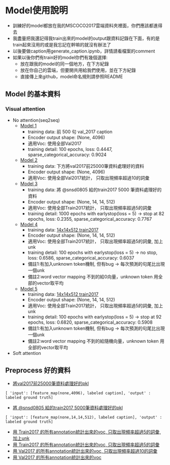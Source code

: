 # Model使用說明
* 訓練好的model都放在我的MSCOCO2017雲端資料夾裡面，你們應該都進得去
* 我盡量把我還記得我train出來的model的output跟資料記錄在下面，有的是train起來沒用的或是我忘記在幹嘛的就沒有辦法了
* 以後要做caption用generate_caption.ipynb，詳情請看檔案的comment
* 如果以後你們有train好的model你們有幾個選擇:
  * 放在跟我的model的同一個地方，在下方紀錄
  * 放在你自己的雲端，但要開共用給我們使用，並在下方紀錄
  * 直接傳上來github，model命名規則請參照README
## Model 的基本資料
### Visual attention
* No attention(seq2seq)
  * [Model 1](https://drive.google.com/file/d/1HS_-59ZPN-iFfhbZcXKBOc2O57YHE7L_/view?usp=sharing) 
    * training data: 前 500 句 val_2017 caption
    * Encoder output shape: (None, 4096)
    * 適用Voc: 使用全部Val2017
    * training detail: 100 epochs, loss: 0.4447, sparse_categorical_accuracy: 0.9024
  * [Model 2](https://drive.google.com/file/d/1--a87SVWD326r5raOMyRO-EusW9puaph/view?usp=sharing)
    * training data: 下方將val2017前25000筆資料處理好的資料
    * Encoder output shape: (None, 4096)
    * 適用Voc: 使用全部Val2017統計， 只取出現頻率超過10的詞彙
  * [Model 3](https://drive.google.com/file/d/1EZSKYim10Fa-CJAEhrzE2Og3X1CiPhRg/view?usp=sharing)
    * training data: 將 @snsd0805 給的train2017 5000 筆資料處理好的資料
    * Encoder output shape: (None, 14, 14, 512)
    * 適用Voc: 使用全部Train2017統計， 只取出現頻率超過5的詞彙
    * training detail: 1000 epochs with earlystop(loss = 5) -> stop at 82 epochs, loss: 0.2355, sparse_categorical_accuracy: 0.7767
  * [Model 4](https://drive.google.com/file/d/1MUSx669M3YRU6vDifyK_PYqaGu-4aQrL/view?usp=sharing)
    * training data: [14x14x512 train2017](https://drive.google.com/file/d/1mX6YlBP0BTuW8LZm4-8G62UDgzB8Rr66/view?usp=sharing)
    * Encoder output shape: (None, 14, 14, 512)
    * 適用Voc: 使用全部Train2017統計， 只取出現頻率超過5的詞彙, 加上unk
    * training detail: 100 epochs with earlystop(loss = 5) -> no stop, loss: 0.6586, sparse_categorical_accuracy: 0.6037
    * 備註1:有加入unknown token機制, 但有bug -> 每次預測的句尾比出現一個unk
    * 備註2:word vector mapping 不到的給0向量，unknown token 用全部的vector取平均
  * [Model 5](https://drive.google.com/file/d/1jWSlbKr32Tz2TyfpsZJnZA9h11XKnQZA/view?usp=sharing)
    * training data: [14x14x512 train2017](https://drive.google.com/file/d/1mX6YlBP0BTuW8LZm4-8G62UDgzB8Rr66/view?usp=sharing)
    * Encoder output shape: (None, 14, 14, 512)
    * 適用Voc: 使用全部Train2017統計， 只取出現頻率超過5的詞彙, 加上unk
    * training detail: 100 epochs with earlystop(loss = 5) -> stop at 92 epochs, loss: 0.6820, sparse_categorical_accuracy: 0.5908
    * 備註1:有加入unknown token機制, 但有bug -> 每次預測的句尾比出現一個unk
    * 備註2:word vector mapping 不到的給隨機向量，unknown token 用全部的vector取平均
* Soft attention
## Preprocess 好的資料
* [將val2017前25000筆資料處理好的pkl](https://drive.google.com/file/d/1mwQO6DgW_KFJvKQMlQb4bZWoXmx_igoT/view?usp=sharing)
```
[ 'input': [feature_map(none,4096), labeled caption], 'output' : labeled ground truth]
```
* [將 @snsd0805 給的train2017 5000筆資料處理好的pkl](https://drive.google.com/file/d/1--RoXq8R3fQMLkM1VNvCKA6m2NOHfwJJ/view?usp=sharing)
```
[ 'input': [feature_map(none,14,14,512), labeled caption], 'output' : labeled ground truth]
```
* [用 Train2017 的所有annotation統計出來的voc, 只取出現頻率超過5的詞彙, 加上unk](https://drive.google.com/file/d/1Dht3wvrohwqFQziOl8SlPVr0xaLE_pTB/view?usp=sharing)
* [用 Train2017 的所有annotation統計出來的voc, 只取出現頻率超過5的詞彙](https://drive.google.com/file/d/1-4EFf00eOz5uuk5DtIWCz18lHwx1p-ar/view?usp=sharing)
* [用 Val2017 的所有annotation統計出來的voc, 只取出現頻率超過10的詞彙](https://drive.google.com/file/d/1uIbj_PhQBxa7-YTwkwj7Wlr4TfeFCHeM/view?usp=sharing)
* [用 Val2017 的所有annotation統計出來的voc](https://drive.google.com/file/d/1VcbEhK8XmsmtJy8gCtuqn70XF_7Z3HV4/view?usp=sharing)
